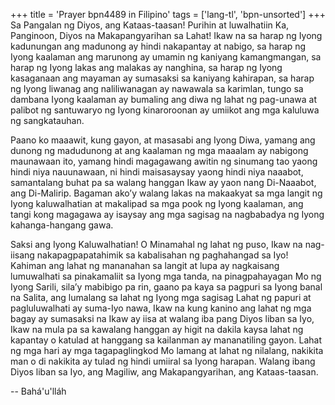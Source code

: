 +++
title = 'Prayer bpn4489 in Filipino'
tags = ['lang-tl', 'bpn-unsorted']
+++
Sa Pangalan ng Diyos, ang Kataas-taasan! Purihin at luwalhatiin Ka, Panginoon, Diyos na Makapangyarihan sa Lahat! Ikaw na sa harap ng Iyong kadunungan ang madunong ay hindi nakapantay at nabigo, sa harap ng Iyong kaalaman ang marunong ay umamin ng kaniyang kamangmangan, sa harap ng Iyong lakas ang malakas ay nanghina, sa harap ng Iyong kasaganaan ang mayaman ay sumasaksi sa kaniyang kahirapan, sa harap ng Iyong liwanag ang naliliwanagan ay nawawala sa karimlan, tungo sa dambana Iyong kaalaman ay bumaling ang diwa ng lahat ng pag-unawa at palibot ng santuwaryo ng Iyong kinaroroonan ay umiikot ang mga kaluluwa ng sangkatauhan.

Paano ko maaawit, kung gayon, at masasabi ang Iyong Diwa, yamang ang dunong ng madudunong at ang kaalaman ng mga maaalam ay nabigong maunawaan ito, yamang hindi magagawang awitin ng sinumang tao yaong hindi niya nauunawaan, ni hindi maisasaysay yaong hindi niya naaabot, samantalang buhat pa sa walang hanggan Ikaw ay yaon nang Di-Naaabot, ang Di-Malirip. Bagaman ako’y walang lakas na maka­akyat sa mga langit ng Iyong kaluwalhatian at makalipad sa mga pook ng Iyong kaalaman, ang tangi kong magagawa ay isaysay ang mga sagisag na nagbabadya ng Iyong kahanga-hangang gawa.

Saksi ang Iyong Kaluwalhatian! O Minamahal ng lahat ng puso, Ikaw na nag-iisang nakapagpapatahimik sa kabalisahan ng paghahangad sa Iyo! Kahiman ang lahat ng mananahan sa langit at lupa ay nagkaisang lumuwalhati sa pinakamaliit sa Iyong mga tanda, na pinagpahayagan Mo ng Iyong Sarili, sila’y mabibigo pa rin, gaano pa kaya sa pagpuri sa Iyong banal na Salita, ang lumalang sa lahat ng Iyong mga sagisag Lahat ng papuri at pagluluwalhati ay suma-Iyo nawa, Ikaw na kung kanino ang lahat ng mga bagay ay sumasaksi na Ikaw ay iisa at walang iba pang Diyos liban sa Iyo, Ikaw na mula pa sa kawalang hanggan ay higit na dakila kaysa lahat ng kapantay o katulad at hanggang sa kailanman ay mananatiling gayon. Lahat ng mga hari ay mga tagapaglingkod Mo lamang at lahat ng nilalang, nakikita man o di nakikita ay tulad ng hindi umiiral sa Iyong harapan. Walang ibang Diyos liban sa Iyo, ang Magiliw, ang Makapangyarihan, ang Kataas-taasan.

-- Bahá'u'lláh
